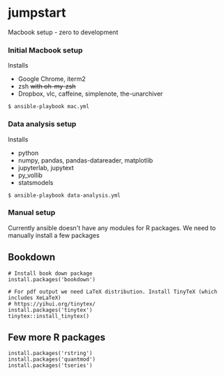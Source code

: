 # jumpstart
Macbook setup - zero to development

### Initial Macbook setup

Installs

- Google Chrome, iterm2
- zsh ~~with oh-my-zsh~~
- Dropbox, vlc, caffeine, simplenote, the-unarchiver

```
$ ansible-playbook mac.yml
```
### Data analysis setup

Installs
- python
- numpy, pandas, pandas-datareader, matplotlib
- jupyterlab, jupytext
- py_vollib
- statsmodels

```
$ ansible-playbook data-analysis.yml
```
### Manual setup

Currently ansible doesn't have any modules for R packages. We need to manually install a few packages

## Bookdown
```
# Install book down package
install.packages('bookdown')

# For pdf output we need LaTeX distribution. Install TinyTeX (which includes XeLaTeX)
# https://yihui.org/tinytex/
install.packages('tinytex')
tinytex::install_tinytex()
```

## Few more R packages
```
install.packages('rstring')
install.packages('quantmod')
install.packages('tseries')
```
